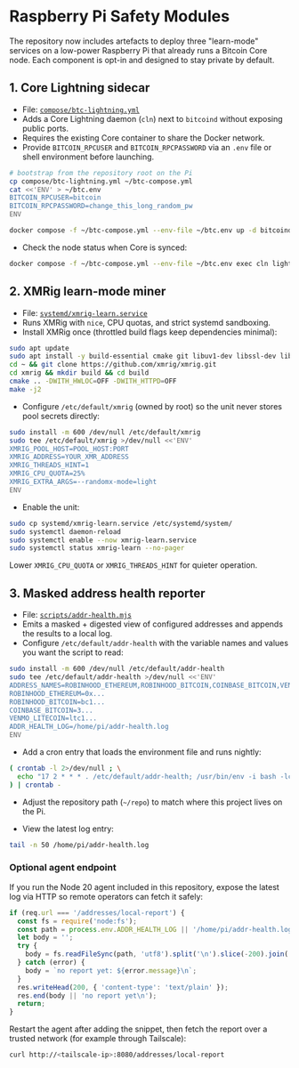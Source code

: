 # Raspberry Pi Safety Modules

The repository now includes artefacts to deploy three "learn-mode" services on a
low-power Raspberry Pi that already runs a Bitcoin Core node. Each component is
opt-in and designed to stay private by default.

## 1. Core Lightning sidecar

* File: [`compose/btc-lightning.yml`](../compose/btc-lightning.yml)
* Adds a Core Lightning daemon (`cln`) next to `bitcoind` without exposing
  public ports.
* Requires the existing Core container to share the Docker network.
* Provide `BITCOIN_RPCUSER` and `BITCOIN_RPCPASSWORD` via an `.env` file or
  shell environment before launching.

```bash
# bootstrap from the repository root on the Pi
cp compose/btc-lightning.yml ~/btc-compose.yml
cat <<'ENV' > ~/btc.env
BITCOIN_RPCUSER=bitcoin
BITCOIN_RPCPASSWORD=change_this_long_random_pw
ENV

docker compose -f ~/btc-compose.yml --env-file ~/btc.env up -d bitcoind cln
```

* Check the node status when Core is synced:

```bash
docker compose -f ~/btc-compose.yml --env-file ~/btc.env exec cln lightning-cli getinfo
```

## 2. XMRig learn-mode miner

* File: [`systemd/xmrig-learn.service`](../systemd/xmrig-learn.service)
* Runs XMRig with `nice`, CPU quotas, and strict systemd sandboxing.
* Install XMRig once (throttled build flags keep dependencies minimal):

```bash
sudo apt update
sudo apt install -y build-essential cmake git libuv1-dev libssl-dev libhwloc-dev
cd ~ && git clone https://github.com/xmrig/xmrig.git
cd xmrig && mkdir build && cd build
cmake .. -DWITH_HWLOC=OFF -DWITH_HTTPD=OFF
make -j2
```

* Configure `/etc/default/xmrig` (owned by root) so the unit never stores pool
  secrets directly:

```bash
sudo install -m 600 /dev/null /etc/default/xmrig
sudo tee /etc/default/xmrig >/dev/null <<'ENV'
XMRIG_POOL_HOST=POOL_HOST:PORT
XMRIG_ADDRESS=YOUR_XMR_ADDRESS
XMRIG_THREADS_HINT=1
XMRIG_CPU_QUOTA=25%
XMRIG_EXTRA_ARGS=--randomx-mode=light
ENV
```

* Enable the unit:

```bash
sudo cp systemd/xmrig-learn.service /etc/systemd/system/
sudo systemctl daemon-reload
sudo systemctl enable --now xmrig-learn.service
sudo systemctl status xmrig-learn --no-pager
```

Lower `XMRIG_CPU_QUOTA` or `XMRIG_THREADS_HINT` for quieter operation.

## 3. Masked address health reporter

* File: [`scripts/addr-health.mjs`](../scripts/addr-health.mjs)
* Emits a masked + digested view of configured addresses and appends the
  results to a local log.
* Configure `/etc/default/addr-health` with the variable names and values you
  want the script to read:

```bash
sudo install -m 600 /dev/null /etc/default/addr-health
sudo tee /etc/default/addr-health >/dev/null <<'ENV'
ADDRESS_NAMES=ROBINHOOD_ETHEREUM,ROBINHOOD_BITCOIN,COINBASE_BITCOIN,VENMO_LITECOIN
ROBINHOOD_ETHEREUM=0x...
ROBINHOOD_BITCOIN=bc1...
COINBASE_BITCOIN=3...
VENMO_LITECOIN=ltc1...
ADDR_HEALTH_LOG=/home/pi/addr-health.log
ENV
```

* Add a cron entry that loads the environment file and runs nightly:

```bash
( crontab -l 2>/dev/null ; \
  echo "17 2 * * * . /etc/default/addr-health; /usr/bin/env -i bash -lc 'node ~/repo/scripts/addr-health.mjs' >/dev/null 2>&1" \
) | crontab -
```

  * Adjust the repository path (`~/repo`) to match where this project lives on
    the Pi.

* View the latest log entry:

```bash
tail -n 50 /home/pi/addr-health.log
```

### Optional agent endpoint

If you run the Node 20 agent included in this repository, expose the latest log
via HTTP so remote operators can fetch it safely:

```ts
if (req.url === '/addresses/local-report') {
  const fs = require('node:fs');
  const path = process.env.ADDR_HEALTH_LOG || '/home/pi/addr-health.log';
  let body = '';
  try {
    body = fs.readFileSync(path, 'utf8').split('\n').slice(-200).join('\n');
  } catch (error) {
    body = `no report yet: ${error.message}\n`;
  }
  res.writeHead(200, { 'content-type': 'text/plain' });
  res.end(body || 'no report yet\n');
  return;
}
```

Restart the agent after adding the snippet, then fetch the report over a trusted
network (for example through Tailscale):

```bash
curl http://<tailscale-ip>:8080/addresses/local-report
```
